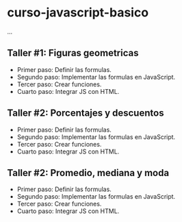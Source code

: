 # curso-javascript-basico

...

## Taller #1: Figuras geometricas

- Primer paso:  Definir las formulas.
- Segundo paso: Implementar las formulas en JavaScript.
- Tercer paso:  Crear funciones.
- Cuarto paso:  Integrar JS con HTML.

## Taller #2: Porcentajes y descuentos

- Primer paso:  Definir las formulas.
- Segundo paso: Implementar las formulas en JavaScript.
- Tercer paso:  Crear funciones.
- Cuarto paso:  Integrar JS con HTML.

## Taller #2: Promedio, mediana y moda

- Primer paso:  Definir las formulas.
- Segundo paso: Implementar las formulas en JavaScript.
- Tercer paso:  Crear funciones.
- Cuarto paso:  Integrar JS con HTML.